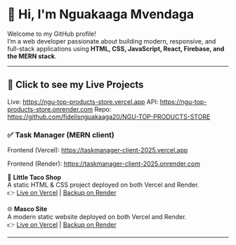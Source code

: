 # 👋 Hi, I'm Nguakaaga Mvendaga  

Welcome to my GitHub profile!  
I’m a web developer passionate about building modern, responsive, and full-stack applications using **HTML, CSS, JavaScript, React, Firebase, and the MERN stack**.  

---

## 🚀 Click to see my Live Projects  


Live: https://ngu-top-products-store.vercel.app
API:  https://ngu-top-products-store.onrender.com
Repo: https://github.com/fidelisnguakaaga20/NGU-TOP-PRODUCTS-STORE

### ✅ Task Manager (MERN client)
Frontend (Vercel): https://taskmanager-client-2025.vercel.app

Frontend (Render): https://taskmanager-client-2025.onrender.com

🌮 **Little Taco Shop**  
A static HTML & CSS project deployed on both Vercel and Render.  
👉 [Live on Vercel](https://little-taco-shop.vercel.app) | [Backup on Render](https://little-taco-shop.onrender.com)  

🌐 **Masco Site**  
A modern static website deployed on both Vercel and Render.  
👉 [Live on Vercel](https://masco-shop-website.vercel.app) | [Backup on Render](https://masco-site-2025.onrender.com)  

---
